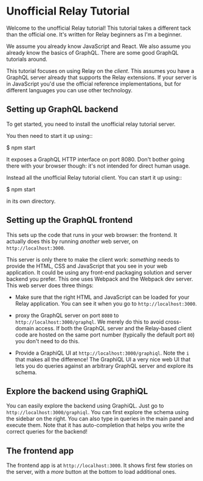 Unofficial Relay Tutorial
=========================

Welcome to the unofficial Relay tutorial! This tutorial takes a
different tack than the official one. It's written for Relay beginners
as I'm a beginner.

We assume you already know JavaScript and React. We also assume you
already know the basics of GraphQL. There are some good GraphQL tutorials
around.

This tutorial focuses on using Relay on the *client*. This assumes you
have a GraphQL server already that supports the Relay extensions. If your
server is in JavaScript you'd use the official reference implementations, but
for different languages you can use other technology.

Setting up GraphQL backend
--------------------------

To get started, you need to install the unofficial relay tutorial server.

You then need to start it up using::

  $ npm start

It exposes a GraphQL HTTP interface on port 8080. Don't bother going
there with your browser though: it's not intended for direct human usage.

Instead all the unofficial Relay tutorial client. You can start it up
using::

  $ npm start

in its own directory.

Setting up the GraphQL frontend
-------------------------------

This sets up the code that runs in your web browser: the frontend. It
actually does this by running *another* web server, on
`http://localhost:3000`.

This server is only there to make the client work: *something* needs
to provide the HTML, CSS and JavaScript that you see in your web
application. It could be using any front-end packaging solution and
server backend you prefer. This one uses Webpack and the Webpack dev
server. This web server does three things:

* Make sure that the right HTML and JavaScript can be loaded for your
  Relay application. You can see it when you go to
  `http://localhost:3000`.

* proxy the GraphQL server on port `8080` to
  `http://localhost:3000/graphql`.  We merely do this to avoid
  cross-domain access. If both the GraphQL server and the Relay-based
  client code are hosted on the same port number (typically the
  default port `80`) you don't need to do this.

* Provide a GraphiQL UI at `http://localhost:3000/graphiql`. Note
  the `i` that makes all the difference! The GraphiQL UI a very nice
  web UI that lets you do queries against an arbitrary GraphQL server
  and explore its schema.

Explore the backend using GraphiQL
----------------------------------

You can easily explore the backend using GraphiQL. Just go to
`http://localhost:3000/graphiql`. You can first explore the schema
using the sidebar on the right. You can also type in queries in the
main panel and execute them. Note that it has auto-completion that
helps you write the correct queries for the backend!

The frontend app
----------------

The frontend app is at `http://localhost:3000`. It shows first few
stories on the server, with a *more* button at the bottom to load
additional ones.
